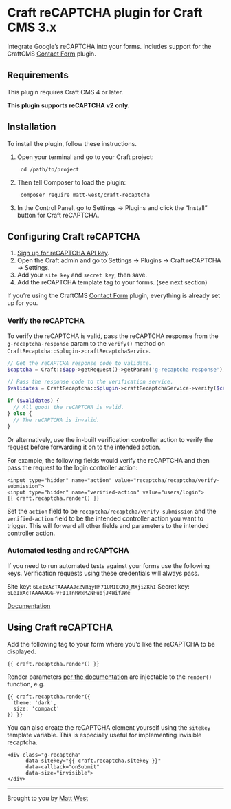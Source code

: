 # Craft reCAPTCHA plugin for Craft CMS 3.x

Integrate Google’s reCAPTCHA into your forms.
Includes support for the CraftCMS [Contact Form](https://github.com/craftcms/contact-form) plugin.

## Requirements

This plugin requires Craft CMS 4 or later.

**This plugin supports reCAPTCHA v2 only.**

## Installation

To install the plugin, follow these instructions.

1. Open your terminal and go to your Craft project:

        cd /path/to/project

2. Then tell Composer to load the plugin:

        composer require matt-west/craft-recaptcha

3. In the Control Panel, go to Settings → Plugins and click the “Install” button for Craft reCAPTCHA.

## Configuring Craft reCAPTCHA

1. [Sign up for reCAPTCHA API key](https://www.google.com/recaptcha/admin).
2. Open the Craft admin and go to Settings → Plugins → Craft reCAPTCHA → Settings.
3. Add your `site key` and `secret key`, then save.
4. Add the reCAPTCHA template tag to your forms. (see next section)

If you’re using the CraftCMS [Contact Form](https://github.com/craftcms/contact-form) plugin, everything is already set up for you.

### Verify the reCAPTCHA

To verify the reCAPTCHA is valid, pass the reCAPTCHA response from the `g-recaptcha-response` param to the `verify()` method on `CraftRecaptcha::$plugin->craftRecaptchaService`.

```php
// Get the reCAPTCHA response code to validate.
$captcha = Craft::$app->getRequest()->getParam('g-recaptcha-response');

// Pass the response code to the verification service.
$validates = CraftRecaptcha::$plugin->craftRecaptchaService->verify($captcha);

if ($validates) {
  // All good! the reCAPTCHA is valid.
} else {
  // The reCAPTCHA is invalid.
}
```

Or alternatively, use the in-built verification controller action to verify the request before forwarding it on to the intended action.

For example, the following fields would verify the reCAPTCHA and then pass the request to the login controller action:

```twig
<input type="hidden" name="action" value="recaptcha/recaptcha/verify-submission">
<input type="hidden" name="verified-action" value="users/login">
{{ craft.recaptcha.render() }}
```

Set the `action` field to be `recaptcha/recaptcha/verify-submission` and the `verified-action` field to be the intended controller action you want to trigger. This will forward all other fields and parameters to the intended controller action.

### Automated testing and reCAPTCHA

If you need to run automated tests against your forms use the following keys. Verification requests using these credentials will always pass.

Site key: `6LeIxAcTAAAAAJcZVRqyHh71UMIEGNQ_MXjiZKhI`
Secret key: `6LeIxAcTAAAAAGG-vFI1TnRWxMZNFuojJ4WifJWe`

[Documentation](https://developers.google.com/recaptcha/docs/faq#id-like-to-run-automated-tests-with-recaptcha-v2-what-should-i-do)

## Using Craft reCAPTCHA

Add the following tag to your form where you’d like the reCAPTCHA to be displayed.

```twig
{{ craft.recaptcha.render() }}
```

Render parameters [per the documentation](https://developers.google.com/recaptcha/docs/display#render_param) are injectable to the `render()` function, e.g.

```twig
{{ craft.recaptcha.render({
  theme: 'dark',
  size: 'compact'
}) }}
```

You can also create the reCAPTCHA element yourself using the `sitekey` template variable. This is especially useful for implementing invisible recaptcha.

```twig
<div class="g-recaptcha"
      data-sitekey="{{ craft.recaptcha.sitekey }}"
      data-callback="onSubmit"
      data-size="invisible">
</div>
```

---

Brought to you by [Matt West](https://mattwest.io)
